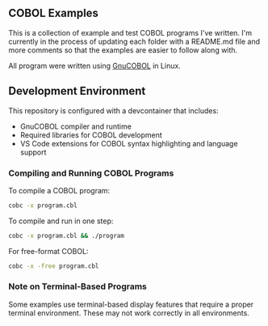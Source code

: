 ## COBOL Examples 
This is a collection of example and test COBOL programs I've written. I'm currently in the process of updating 
each folder with a README.md file and more comments so that the examples are easier to follow along with.

All program were written using [GnuCOBOL](https://gnucobol.sourceforge.io/) in Linux.  

## Development Environment

This repository is configured with a devcontainer that includes:
- GnuCOBOL compiler and runtime
- Required libraries for COBOL development
- VS Code extensions for COBOL syntax highlighting and language support

### Compiling and Running COBOL Programs

To compile a COBOL program:
```bash
cobc -x program.cbl
```

To compile and run in one step:
```bash
cobc -x program.cbl && ./program
```

For free-format COBOL:
```bash
cobc -x -free program.cbl
```

### Note on Terminal-Based Programs

Some examples use terminal-based display features that require a proper terminal environment. These may not work correctly in all environments.



